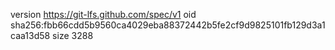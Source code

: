 version https://git-lfs.github.com/spec/v1
oid sha256:fbb66cdd5b9560ca4029eba88372442b5fe2cf9d9825101fb129d3a1caa13d58
size 3288
